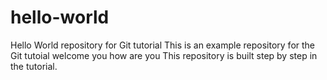 # hello-world
Hello World repository for Git tutorial
This is an example repository for the Git tutoial 
welcome you
how are you
This repository is built step by step in the tutorial.
